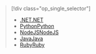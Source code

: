 > [!div class="op_single_selector"]
> * [<span data-ttu-id="cb3f9-101">.NET</span><span class="sxs-lookup"><span data-stu-id="cb3f9-101">.NET</span></span>](../articles/active-directory-b2c/active-directory-b2c-devquickstarts-graph-dotnet.md)
> * [<span data-ttu-id="cb3f9-102">Python</span><span class="sxs-lookup"><span data-stu-id="cb3f9-102">Python</span></span>](active-directory-b2c-devquickstarts-graph-python.md)
> * [<span data-ttu-id="cb3f9-103">NodeJS</span><span class="sxs-lookup"><span data-stu-id="cb3f9-103">NodeJS</span></span>](active-directory-b2c-devquickstarts-graph-nodeJS.md)
> * [<span data-ttu-id="cb3f9-104">Java</span><span class="sxs-lookup"><span data-stu-id="cb3f9-104">Java</span></span>](active-directory-b2c-devquickstarts-graph-java.md)
> * [<span data-ttu-id="cb3f9-105">Ruby</span><span class="sxs-lookup"><span data-stu-id="cb3f9-105">Ruby</span></span>](active-directory-b2c-devquickstarts-graph-ruby.md)
> 
> 

